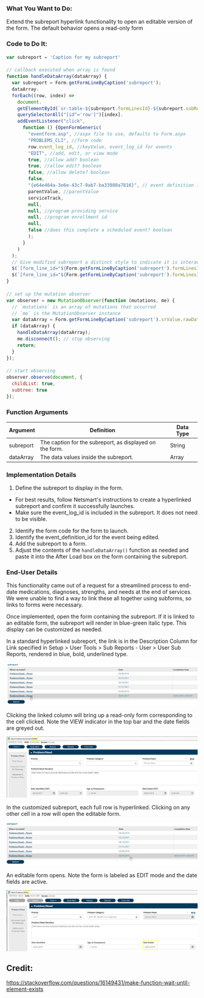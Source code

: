 ### What You Want to Do:
Extend the subreport hyperlink functionality to open an editable version of the form. The default behavior opens a read-only form

### Code to Do It:
```javascript
var subreport = 'Caption for my subreport'

// callback executed when array is found
function handleDataArray(dataArray) {
  var subreport = Form.getFormLineByCaption('subreport');
  dataArray.
  forEach((row, index) => 
    document.
    getElementById(`sr-table-${subreport.formLinesId}-${subreport.subReportHeaderId}`).
    querySelectorAll("[id^='row']")[index].
    addEventListener("click", 
      function () {OpenFormGeneric( 
        "eventform.asp", //aspx file to use, defaults to Form.aspx
        "PROBLEMS_CLI", //form code 
        row.event_log_id, //keyValue, event_log_id for events
        "EDIT", //add, edit, or view mode
        true, //allow add? boolean
        true, //allow edit? boolean
        false, //allow delete? boolean
        false, 
        "{e64e464a-3e6e-43c7-9ab7-ba33980a7816}", // event definition id 
        parentValue, //parentValue
        serviceTrack, 
        null, 
        null, //program providing service
        null, //program enrollment id
        null, 
        false //does this complete a scheduled event? boolean
        );
      }
    )
  );
  // Give modified subreport a distinct style to indicate it is interactive.
  $(`[form_line_id="${Form.getFormLineByCaption('subreport').formLinesId}"]`)[0].style.fontStyle = "oblique";
  $(`[form_line_id="${Form.getFormLineByCaption('subreport').formLinesId}"]`)[0].style.color = "#26828EFF";
}

// set up the mutation observer
var observer = new MutationObserver(function (mutations, me) {
  // `mutations` is an array of mutations that occurred
  // `me` is the MutationObserver instance
  var dataArray = Form.getFormLineByCaption('subreport').srValue.rawDataSource;
  if (dataArray) {
    handleDataArray(dataArray);
    me.disconnect(); // stop observing
    return;
  }
});

// start observing
observer.observe(document, {
  childList: true,
  subtree: true
});
```
### Function Arguments
|Argument       |Definition |Data Type|
|---            |---        |---      |
|subreport |The caption for the subreport, as displayed on the form.|String|
|dataArray|The data values inside the subreport.|Array|

### Implementation Details
1. Define the subreport to display in the form.
  * For best results, follow Netsmart's instructions to create a hyperlinked subreport and confirm it successfully launches. 
  * Make sure the event_log_id is included in the subreport. It does not need to be visible.
2. Identify the form code for the form to launch.
3. Identify the event_definition_id for the event being edited.
4. Add the subreport to a form.
5. Adjust the contents of the `handleDataArray()` function as needed and paste it into the After Load box on the form containing the subreport.

### End-User Details
This functionality came out of a request for a streamlined process to end-date medications, diagnoses, strengths, and needs at the end of services. We were unable to find a way to link these all together using subforms, so links to forms were necessary.

Once implemented, open the form containing the subreport. If it is linked to an editable form, the subreport will render in blue-green italic type. This display can be customized as needed.

In a standard hyperlinked subreport, the link is in the Description Column for Link specified in Setup > User Tools > Sub Reports - User > User Sub Reports, rendered in blue, bold, underlined type.

![A hyperlinked subform](/JavaScript%20Functions/assets/images/Subreport%20loaded.png "Cursor hovering over the description column for link")

Clicking the linked column will bring up a read-only form corresponding to the cell clicked. Note the VIEW indicator in the top bar and the date fields are greyed out.

![A view-only form link](/JavaScript%20Functions/assets/images/Subreport%20View%20Only%20Link.png "A view-only form")

In the customized subreport, each full row is hyperlinked. Clicking on any other cell in a row will open the editable form.

![A hyperlinked subform](/JavaScript%20Functions/assets/images/Subreport%20loaded2.png "Cursor hovering over the actual date column in the subreport")

An editable form opens. Note the form is labeled as EDIT mode and the date fields are active.

![An editable form launched from a subreport](/JavaScript%20Functions/assets/images/Subreport%20Editable%20Link.png "An editable form launched from a subreport")





## Credit:
https://stackoverflow.com/questions/16149431/make-function-wait-until-element-exists

